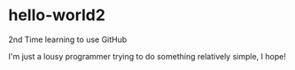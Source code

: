 # hello-world2
2nd Time learning to use GitHub

I'm just a lousy programmer trying to do something relatively simple, I hope!
